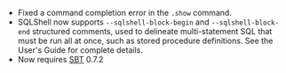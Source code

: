 * Fixed a command completion error in the `.show` command.
* SQLShell now supports `--sqlshell-block-begin` and `--sqlshell-block-end`
  structured comments, used to delineate multi-statement SQL that must be
  run all at once, such as stored procedure definitions. See the User's
  Guide for complete details.
* Now requires [SBT][sbt] 0.7.2

[sbt]: http://code.google.com/p/simple-build-tool
